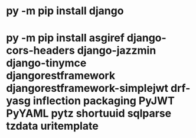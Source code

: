 # py -m pip install django

# py -m pip install asgiref django-cors-headers django-jazzmin django-tinymce djangorestframework djangorestframework-simplejwt drf-yasg inflection packaging PyJWT PyYAML pytz shortuuid sqlparse tzdata uritemplate